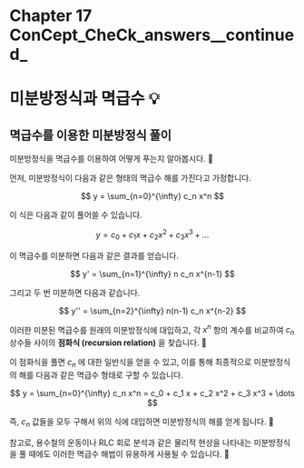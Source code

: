 # Chapter 17 ConCept_CheCk_answers__continued_

# 미분방정식과 멱급수 💡

## 멱급수를 이용한 미분방정식 풀이

미분방정식을 멱급수를 이용하여 어떻게 푸는지 알아봅시다. 🤔

먼저, 미분방정식이 다음과 같은 형태의 멱급수 해를 가진다고 가정합니다.

$$ y = \sum_{n=0}^{\infty} c_n x^n $$

이 식은 다음과 같이 풀어쓸 수 있습니다.

$$ y = c_0 + c_1 x + c_2 x^2 + c_3 x^3 + \dots $$

이 멱급수를 미분하면 다음과 같은 결과를 얻습니다.

$$ y' = \sum_{n=1}^{\infty} n c_n x^{n-1} $$

그리고 두 번 미분하면 다음과 같습니다.

$$ y'' = \sum_{n=2}^{\infty} n(n-1) c_n x^{n-2} $$

이러한 미분된 멱급수를 원래의 미분방정식에 대입하고, 각  $x^n$ 항의 계수를 비교하여 $c_n$  상수들 사이의 **점화식 (recursion relation)** 을 찾습니다. 🔄

이 점화식을 풀면 $c_n$ 에 대한 일반식을 얻을 수 있고, 이를 통해 최종적으로 미분방정식의 해를 다음과 같은 멱급수 형태로 구할 수 있습니다.

$$ y = \sum_{n=0}^{\infty} c_n x^n = c_0 + c_1 x + c_2 x^2 + c_3 x^3 + \dots $$

즉,  $c_n$ 값들을 모두 구해서 위의 식에 대입하면 미분방정식의 해를 얻게 됩니다. 🎉

참고로, 용수철의 운동이나 RLC 회로 분석과 같은 물리적 현상을 나타내는 미분방정식을 풀 때에도 이러한 멱급수 해법이 유용하게 사용될 수 있습니다.  💯